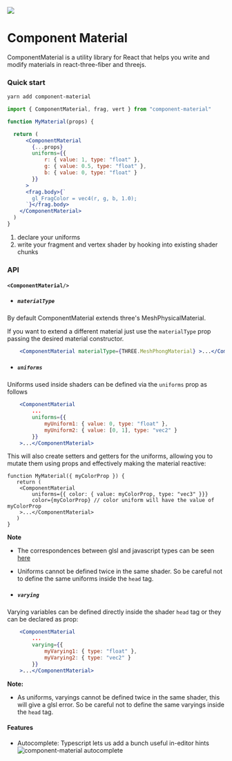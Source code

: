 ![](https://raw.githubusercontent.com/emmelleppi/component-material/master/logo.jpg)

# Component Material

ComponentMaterial is a utility library for React that helps you write and modify materials in react-three-fiber and threejs.

### Quick start
```bash
yarn add component-material
```

```jsx
import { ComponentMaterial, frag, vert } from "component-material"

function MyMaterial(props) {

  return (
      <ComponentMaterial 
        {...props}
        uniforms={{
            r: { value: 1, type: "float" },
            g: { value: 0.5, type: "float" },
            b: { value: 0, type: "float" }
        }} 
      >
      <frag.body>{`
        gl_FragColor = vec4(r, g, b, 1.0);
      `}</frag.body>
    </ComponentMaterial>
  )
}
```

1. declare your uniforms
2. write your fragment and vertex shader by hooking into existing shader chunks

### API
#### `<ComponentMaterial/>`

- ##### `materialType`
By default ComponentMaterial extends three's MeshPhysicalMaterial.

If you want to extend a different material just use the `materialType` prop passing the desired material constructor.

```jsx
	<ComponentMaterial materialType={THREE.MeshPhongMaterial} >...</ComponentMaterial>
```
 
 
- ##### `uniforms`

Uniforms used inside shaders can be defined via the `uniforms` prop as follows

```jsx
  	<ComponentMaterial
  		...
    	uniforms={{
            myUniform1: { value: 0, type: "float" },
            myUniform2: { value: [0, 1], type: "vec2" }
    	}}
	>...</ComponentMaterial>
```

This will also create setters and getters for the uniforms, allowing you to mutate them using props and effectively making the material reactive:

```
function MyMaterial({ myColorProp }) {
   return (
   	<ComponentMaterial 
		uniforms={{ color: { value: myColorProp, type: "vec3" }}} 
		color={myColorProp} // color uniform will have the value of myColorProp
	>...</ComponentMaterial>
   )
}
```

**Note**
- The correspondences between glsl and javascript types can be seen [here](https://threejs.org/docs/#api/en/core/Uniform)
- Uniforms cannot be defined twice in the same shader. So be careful not to define the same uniforms inside the `head` tag.

- ##### `varying`

Varying variables can be defined directly inside the shader `head` tag or they can be declared as prop:

```jsx
  	<ComponentMaterial
  		...
    	varying={{
            myVarying1: { type: "float" },
            myVarying2: { type: "vec2" }
    	}}
	>...</ComponentMaterial>
```

**Note:** 
- As uniforms, varyings cannot be defined twice in the same shader, this will give a glsl error. So be careful not to define the same varyings inside the `head` tag.

#### Features

- Autocomplete: Typescript lets us add a bunch useful in-editor hints
![component-material autocomplete](https://raw.githubusercontent.com/emmelleppi/component-material/master/readme/autocomplete.jpeg)
